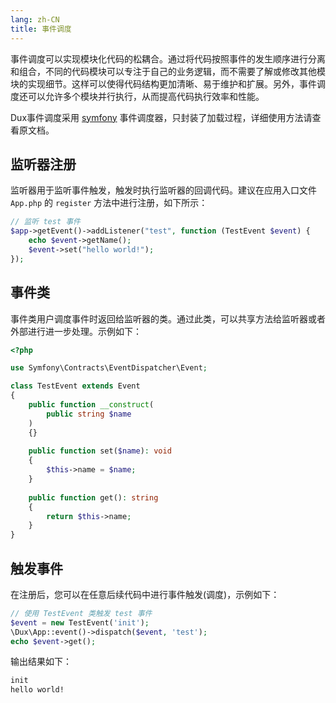 ```yaml
---
lang: zh-CN
title: 事件调度
---
```


事件调度可以实现模块化代码的松耦合。通过将代码按照事件的发生顺序进行分离和组合，不同的代码模块可以专注于自己的业务逻辑，而不需要了解或修改其他模块的实现细节。这样可以使得代码结构更加清晰、易于维护和扩展。另外，事件调度还可以允许多个模块并行执行，从而提高代码执行效率和性能。

Dux事件调度采用 [symfony](https://github.com/symfony/event-dispatcher) 事件调度器，只封装了加载过程，详细使用方法请查看原文档。

## 监听器注册


监听器用于监听事件触发，触发时执行监听器的回调代码。建议在应用入口文件 `App.php` 的 `register` 方法中进行注册，如下所示：

```php
// 监听 test 事件
$app->getEvent()->addListener("test", function (TestEvent $event) {
    echo $event->getName();
    $event->set("hello world!");
});
```

## 事件类

事件类用户调度事件时返回给监听器的类。通过此类，可以共享方法给监听器或者外部进行进一步处理。示例如下：

```php 
<?php

use Symfony\Contracts\EventDispatcher\Event;

class TestEvent extends Event
{
    public function __construct(
        public string $name
    )
    {}
    
    public function set($name): void
    {
        $this->name = $name;
    }
    
    public function get(): string
    {
        return $this->name;
    }
}
```

## 触发事件

在注册后，您可以在任意后续代码中进行事件触发(调度)，示例如下：

```php
// 使用 TestEvent 类触发 test 事件
$event = new TestEvent('init');
\Dux\App::event()->dispatch($event, 'test');
echo $event->get();
```

输出结果如下：
```bash
init
hello world!
```

